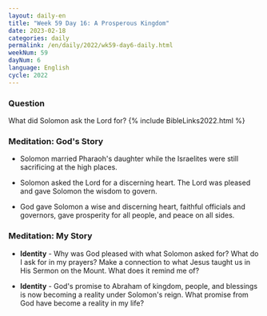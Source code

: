 ```yaml
---
layout: daily-en
title: "Week 59 Day 16: A Prosperous Kingdom"
date: 2023-02-18
categories: daily
permalink: /en/daily/2022/wk59-day6-daily.html
weekNum: 59
dayNum: 6
language: English
cycle: 2022
---
```


### Question     
What did Solomon ask the Lord for?
{% include BibleLinks2022.html %} 

### Meditation: God's Story   
+ Solomon married Pharaoh's daughter while the Israelites were still sacrificing at the high places. 

+ Solomon asked the Lord for a discerning heart. The Lord was pleased and gave Solomon the wisdom to govern. 

+ God gave Solomon a wise and discerning heart, faithful officials and governors, gave prosperity for all people, and peace on all sides. 

### Meditation: My Story   
+ **Identity** - Why was God pleased with what Solomon asked for? What do I ask for in my prayers? Make a connection to what Jesus taught us in His Sermon on the Mount. What does it remind me of? 

+ **Identity** - God's promise to Abraham of kingdom, people, and blessings is now becoming a reality under Solomon's reign. What promise from God have become a reality in my life? 
